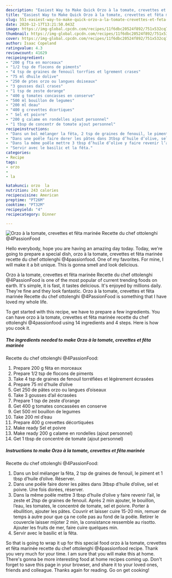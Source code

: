```yaml
---
description: "Easiest Way to Make Quick Orzo à la tomate, crevettes et fêta marinée  Recette du chef ottolenghi @4PassionFood"
title: "Easiest Way to Make Quick Orzo à la tomate, crevettes et fêta marinée  Recette du chef ottolenghi @4PassionFood"
slug: 551-easiest-way-to-make-quick-orzo-a-la-tomate-crevettes-et-feta-marinee-recette-du-chef-ottolenghi-4passionfood
date: 2020-12-17T13:21:50.043Z
image: https://img-global.cpcdn.com/recipes/11f6dbc20524f892/751x532cq70/orzo-a-la-tomate-crevettes-et-feta-marinee-recette-du-chef-ottolenghi-4passionfood-photo-principale-de-la-recette.jpg
thumbnail: https://img-global.cpcdn.com/recipes/11f6dbc20524f892/751x532cq70/orzo-a-la-tomate-crevettes-et-feta-marinee-recette-du-chef-ottolenghi-4passionfood-photo-principale-de-la-recette.jpg
cover: https://img-global.cpcdn.com/recipes/11f6dbc20524f892/751x532cq70/orzo-a-la-tomate-crevettes-et-feta-marinee-recette-du-chef-ottolenghi-4passionfood-photo-principale-de-la-recette.jpg
author: Isaac Copeland
ratingvalue: 4.3
reviewcount: 41629
recipeingredient:
- "200 g fta en morceaux"
- "1/2 tsp de flocons de piments"
- "4 tsp de graines de fenouil torrfies et lgrement crases"
- "75 ml dhuile dolive"
- "250 de ptes orzo ou langues doiseaux"
- "3 gousses dail crases"
- "1 tsp de zeste dorange"
- "400 g tomates concasses en conserve"
- "500 ml bouillon de legumes"
- "200 ml deau"
- "400 g crevettes dcortiques"
- " Sel et poivre"
- "200 g calame en rondelles ajout personnel"
- "1 tbsp de concentr de tomate ajout personnel"
recipeinstructions:
- "Dans un bol mélanger la fêta, 2 tsp de graines de fenouil, le piment et 1 tbsp d’huile d’olive. Réserver."
- "Dans une poêle faire dorer les pâtes dans 3tbsp d’huile d’olive, sel et poivre. Une fois dorées, réserver."
- "Dans la même poêle mettre 3 tbsp d’huile d’olive y faire revenir l’ail, le zeste et 2tsp de graines de fenouil. Après 2 min ajouter, le bouillon, l’eau, les tomates, le concentré de tomate, sel et poivre. Porter à ébullition, ajouter les pâtes. Couvrir et laisser cuire 15-20 min, remuer de temps à autre pour que ça ne colle pas au fond de la poêle. Retirer le couvercle laisser mijoter 2 min, la consistance ressemble au risotto. Ajouter les fruits de mer, faire cuire quelques min."
- "Servir avec le basilic et la fêta."
categories:
- Recipe
tags:
- orzo
- 
- la

katakunci: orzo  la 
nutrition: 243 calories
recipecuisine: American
preptime: "PT26M"
cooktime: "PT32M"
recipeyield: "4"
recipecategory: Dinner

---
```



![Orzo à la tomate, crevettes et fêta marinée 
Recette du chef ottolenghi
@4PassionFood](https://img-global.cpcdn.com/recipes/11f6dbc20524f892/751x532cq70/orzo-a-la-tomate-crevettes-et-feta-marinee-recette-du-chef-ottolenghi-4passionfood-photo-principale-de-la-recette.jpg)

Hello everybody, hope you are having an amazing day today. Today, we're going to prepare a special dish, orzo à la tomate, crevettes et fêta marinée 
recette du chef ottolenghi
@4passionfood. One of my favorites. For mine, I will make it a bit unique. This is gonna smell and look delicious.

Orzo à la tomate, crevettes et fêta marinée 
Recette du chef ottolenghi
@4PassionFood is one of the most popular of current trending foods on earth. It's simple, it is fast, it tastes delicious. It's enjoyed by millions daily. They're fine and they look fantastic. Orzo à la tomate, crevettes et fêta marinée 
Recette du chef ottolenghi
@4PassionFood is something that I have loved my whole life.




To get started with this recipe, we have to prepare a few ingredients. You can have orzo à la tomate, crevettes et fêta marinée 
recette du chef ottolenghi
@4passionfood using 14 ingredients and 4 steps. Here is how you cook it.

<!--inarticleads1-->

##### The ingredients needed to make Orzo à la tomate, crevettes et fêta marinée 
Recette du chef ottolenghi
@4PassionFood:

1. Prepare 200 g fêta en morceaux
1. Prepare 1/2 tsp de flocons de piments
1. Take 4 tsp de graines de fenouil torréfiées et légèrement écrasées
1. Prepare 75 ml d’huile d’olive
1. Get 250 de pâtes orzo ou langues d’oiseaux
1. Take 3 gousses d’ail écrasées
1. Prepare 1 tsp de zeste d’orange
1. Get 400 g tomates concassées en conserve
1. Get 500 ml bouillon de legumes
1. Take 200 ml d’eau
1. Prepare 400 g crevettes décortiquées
1. Make ready  Sel et poivre
1. Make ready 200 g calame en rondelles (ajout personnel)
1. Get 1 tbsp de concentré de tomate (ajout personnel)




<!--inarticleads2-->

##### Instructions to make Orzo à la tomate, crevettes et fêta marinée 
Recette du chef ottolenghi
@4PassionFood:

1. Dans un bol mélanger la fêta, 2 tsp de graines de fenouil, le piment et 1 tbsp d’huile d’olive. Réserver.
1. Dans une poêle faire dorer les pâtes dans 3tbsp d’huile d’olive, sel et poivre. Une fois dorées, réserver.
1. Dans la même poêle mettre 3 tbsp d’huile d’olive y faire revenir l’ail, le zeste et 2tsp de graines de fenouil. Après 2 min ajouter, le bouillon, l’eau, les tomates, le concentré de tomate, sel et poivre. Porter à ébullition, ajouter les pâtes. Couvrir et laisser cuire 15-20 min, remuer de temps à autre pour que ça ne colle pas au fond de la poêle. Retirer le couvercle laisser mijoter 2 min, la consistance ressemble au risotto. Ajouter les fruits de mer, faire cuire quelques min.
1. Servir avec le basilic et la fêta.




So that is going to wrap it up for this special food orzo à la tomate, crevettes et fêta marinée 
recette du chef ottolenghi
@4passionfood recipe. Thank you very much for your time. I am sure that you will make this at home. There's gonna be more interesting food at home recipes coming up. Don't forget to save this page in your browser, and share it to your loved ones, friends and colleague. Thanks again for reading. Go on get cooking!
